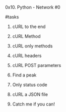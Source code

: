 0x10. Python - Network #0

#tasks

1. cURL to the end

2. cURL Method

3. cURL only methods

4. cURL headers

5. cURL POST parameters

6. Find a peak

7. Only status code

8. cURL a JSON file

9. Catch me if you can!


